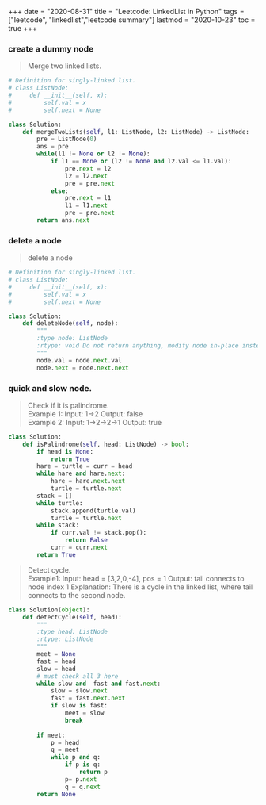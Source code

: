 +++ 
date = "2020-08-31"
title = "Leetcode: LinkedList in Python"
tags = ["leetcode", "linkedlist","leetcode summary"]
lastmod = "2020-10-23"
toc = true
+++

### create a dummy node
> Merge two linked lists.
```python
# Definition for singly-linked list.
# class ListNode:
#     def __init__(self, x):
#         self.val = x
#         self.next = None

class Solution:
    def mergeTwoLists(self, l1: ListNode, l2: ListNode) -> ListNode:
        pre = ListNode(0)
        ans = pre
        while(l1 != None or l2 != None):
            if l1 == None or (l2 != None and l2.val <= l1.val):
                pre.next = l2
                l2 = l2.next
                pre = pre.next
            else:
                pre.next = l1
                l1 = l1.next
                pre = pre.next
        return ans.next
```
### delete a node
> delete a node
```python
# Definition for singly-linked list.
# class ListNode:
#     def __init__(self, x):
#         self.val = x
#         self.next = None

class Solution:
    def deleteNode(self, node):
        """
        :type node: ListNode
        :rtype: void Do not return anything, modify node in-place instead.
        """
        node.val = node.next.val
        node.next = node.next.next
```

### quick and slow node.

> Check if it is palindrome.  
> Example 1: Input: 1->2 Output: false  
> Example 2:
> Input: 1->2->2->1 Output: true

```python
class Solution:
    def isPalindrome(self, head: ListNode) -> bool:
        if head is None:
            return True
        hare = turtle = curr = head
        while hare and hare.next:
            hare = hare.next.next
            turtle = turtle.next
        stack = []
        while turtle:
            stack.append(turtle.val)
            turtle = turtle.next
        while stack:
            if curr.val != stack.pop():
                return False
            curr = curr.next
        return True
```

> Detect cycle.  
> Example1:
> Input: head = [3,2,0,-4], pos = 1
> Output: tail connects to node index 1
> Explanation: There is a cycle in the linked list, where tail connects to the second node.

```python
class Solution(object):
    def detectCycle(self, head):
        """
        :type head: ListNode
        :rtype: ListNode
        """
        meet = None
        fast = head
        slow = head
        # must check all 3 here
        while slow and  fast and fast.next:
            slow = slow.next
            fast = fast.next.next
            if slow is fast:
                meet = slow
                break
        
        if meet:
            p = head
            q = meet
            while p and q:
                if p is q:
                    return p
                p= p.next
                q = q.next
        return None
```
                
